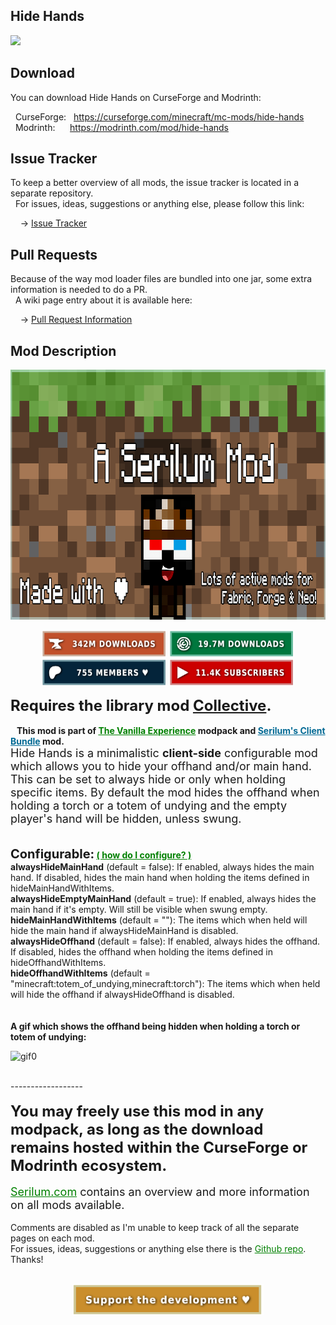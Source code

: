 <h2>Hide Hands</h2>
<p><a href="https://github.com/Serilum/Hide-Hands"><img src="https://serilum.com/assets/data/logo/hide-hands.gif"></a></p><h2>Download</h2>
<p>You can download Hide Hands on CurseForge and Modrinth:</p><p>&nbsp;&nbsp;CurseForge: &nbsp;&nbsp;<a href="https://curseforge.com/minecraft/mc-mods/hide-hands">https://curseforge.com/minecraft/mc-mods/hide-hands</a><br>&nbsp;&nbsp;Modrinth: &nbsp;&nbsp;&nbsp;&nbsp;&nbsp;<a href="https://modrinth.com/mod/hide-hands">https://modrinth.com/mod/hide-hands</a></p>
<h2>Issue Tracker</h2>
<p>To keep a better overview of all mods, the issue tracker is located in a separate repository.<br>&nbsp;&nbsp;For issues, ideas, suggestions or anything else, please follow this link:</p>
<p>&nbsp;&nbsp;&nbsp;&nbsp;-> <a href="https://serilum.com/url/issue-tracker">Issue Tracker</a></p>
<h2>Pull Requests</h2>
<p>Because of the way mod loader files are bundled into one jar, some extra information is needed to do a PR.<br>&nbsp;&nbsp;A wiki page entry about it is available here:</p>
<p>&nbsp;&nbsp;&nbsp;&nbsp;-> <a href="https://serilum.com/url/pull-requests">Pull Request Information</a></p>
<h2>Mod Description</h2>
<p style="text-align:center"><a href="https://serilum.com/" target="_blank" rel="nofollow"><img src="https://github.com/Serilum/.cdn/raw/main/description/header/header.png" alt="" width="838" height="400"></a></p>
<p style="text-align:center"><a href="https://curseforge.com/members/serilum/projects" target="_blank" rel="nofollow"><img src="https://raw.githubusercontent.com/Serilum/.data-workflow/main/badges/svg/curseforge.svg" width="200"></a> <a href="https://modrinth.com/user/Serilum" target="_blank" rel="nofollow"><img src="https://raw.githubusercontent.com/Serilum/.data-workflow/main/badges/svg/modrinth.svg" width="200"></a> <a href="https://patreon.com/serilum" target="_blank" rel="nofollow"><img src="https://raw.githubusercontent.com/Serilum/.data-workflow/main/badges/svg/patreon.svg" width="200"></a> <a href="https://youtube.com/@serilum" target="_blank" rel="nofollow"><img src="https://raw.githubusercontent.com/Serilum/.data-workflow/main/badges/svg/youtube.svg" width="200"></a></p>
<p><strong><span style="font-size:24px">Requires the library mod&nbsp;<a style="font-size:24px" href="https://curseforge.com/minecraft/mc-mods/collective" target="_blank" rel="nofollow">Collective</a>.</span></strong><br><br><strong>&nbsp;&nbsp;&nbsp;This mod is part of <span style="color:#008000"><a style="color:#008000" href="https://curseforge.com/minecraft/modpacks/the-vanilla-experience" target="_blank" rel="nofollow">The Vanilla Experience</a></span> modpack and <span style="color:#006994"><a style="color:#006994" href="https://curseforge.com/minecraft/mc-mods/serilums-client-bundle" target="_blank" rel="nofollow">Serilum's Client Bundle</a></span> mod.</strong><br><span style="font-size:18px">Hide Hands is a minimalistic <strong>client-side</strong> configurable mod which allows you to hide your offhand and/or main hand. This can be set to always hide or only when holding specific items. By default the mod hides the offhand when holding a torch or a totem of undying and the empty player's hand will be hidden, unless swung.</span><br><br><br><strong><span style="font-size:20px">Configurable:</span> <span style="color:#008000;font-size:14px"><a style="color:#008000" href="https://github.com/Serilum/.information/wiki/how-to-configure-mods" rel="nofollow">(&nbsp;how do I configure?&nbsp;)</a></span><br></strong><strong>alwaysHideMainHand</strong>&nbsp;(default = false): If enabled, always hides the main hand. If disabled, hides the main hand when holding the items defined in hideMainHandWithItems.<br><strong>alwaysHideEmptyMainHand</strong>&nbsp;(default = true): If enabled, always hides the main hand if it's empty. Will still be visible when swung empty.<br><strong>hideMainHandWithItems</strong>&nbsp;(default = ""): The items which when held will hide the main hand if alwaysHideMainHand is disabled.<br><strong>alwaysHideOffhand</strong>&nbsp;(default = false): If enabled, always hides the offhand. If disabled, hides the offhand when holding the items defined in hideOffhandWithItems.<br><strong>hideOffhandWithItems</strong>&nbsp;(default = "minecraft:totem_of_undying,minecraft:torch"): The items which when held will hide the offhand if alwaysHideOffhand is disabled.<br><br><br><strong>A gif which shows the offhand being hidden when holding a torch or totem of undying:<br></strong></p>
<div class="spoiler">
<p><picture><img src="https://github.com/Serilum/.cdn/raw/main/projects/hide-hands/a.gif" alt="gif0" width="1000" height="446"></picture></p>
</div>
<p><br>------------------<br><br><span style="font-size:24px"><strong>You may freely use this mod in any modpack, as long as the download remains hosted within the CurseForge or Modrinth ecosystem.</strong></span><br><br><span style="font-size:18px"><a style="font-size:18px;color:#008000" href="https://serilum.com/" rel="nofollow">Serilum.com</a> contains an overview and more information on all mods available.</span><br><br><span style="font-size:14px">Comments are disabled as I'm unable to keep track of all the separate pages on each mod.</span><span style="font-size:14px"><br>For issues, ideas, suggestions or anything else there is the&nbsp;<a style="font-size:14px;color:#008000" href="https://github.com/Serilum/.issue-tracker" rel="nofollow">Github repo</a>. Thanks!</span><span style="font-size:6px"><br><br></span></p>
<p style="text-align:center"><a href="https://serilum.com/donate" rel="nofollow"><img src="https://github.com/Serilum/.cdn/raw/main/description/projects/support.svg" alt="" width="306" height="50"></a></p>